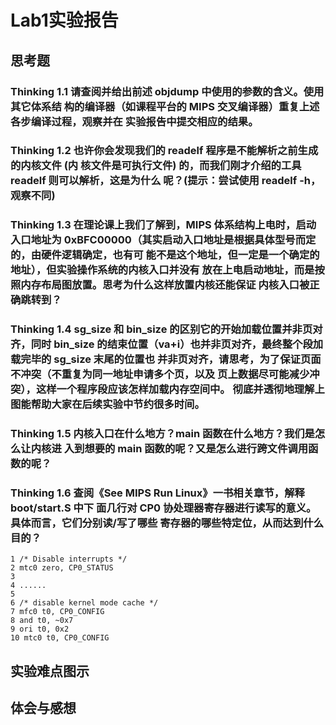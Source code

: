 # Lab1实验报告

## 思考题

### Thinking 1.1 请查阅并给出前述 objdump 中使用的参数的含义。使用其它体系结 构的编译器（如课程平台的 MIPS 交叉编译器）重复上述各步编译过程，观察并在 实验报告中提交相应的结果。

### Thinking 1.2 也许你会发现我们的 readelf 程序是不能解析之前生成的内核文件 (内 核文件是可执行文件) 的，而我们刚才介绍的工具 readelf 则可以解析，这是为什么 呢？(提示：尝试使用 readelf -h，观察不同)

### Thinking 1.3 在理论课上我们了解到，MIPS 体系结构上电时，启动入口地址为 0xBFC00000（其实启动入口地址是根据具体型号而定的，由硬件逻辑确定，也有可 能不是这个地址，但一定是一个确定的地址），但实验操作系统的内核入口并没有 放在上电启动地址，而是按照内存布局图放置。思考为什么这样放置内核还能保证 内核入口被正确跳转到？

### Thinking 1.4 sg_size 和 bin_size 的区别它的开始加载位置并非页对齐，同时 bin_size 的结束位置（va+i）也并非页对齐，最终整个段加载完毕的 sg_size 末尾的位置也 并非页对齐，请思考，为了保证页面不冲突（不重复为同一地址申请多个页，以及 页上数据尽可能减少冲突），这样一个程序段应该怎样加载内存空间中。 彻底并透彻地理解上图能帮助大家在后续实验中节约很多时间。

### Thinking 1.5 内核入口在什么地方？main 函数在什么地方？我们是怎么让内核进 入到想要的 main 函数的呢？又是怎么进行跨文件调用函数的呢？

### Thinking 1.6 查阅《See MIPS Run Linux》一书相关章节，解释 boot/start.S 中下 面几行对 CP0 协处理器寄存器进行读写的意义。具体而言，它们分别读/写了哪些 寄存器的哪些特定位，从而达到什么目的？

```
1 /* Disable interrupts */
2 mtc0 zero, CP0_STATUS
3
4 ......
5
6 /* disable kernel mode cache */
7 mfc0 t0, CP0_CONFIG
8 and t0, ~0x7
9 ori t0, 0x2
10 mtc0 t0, CP0_CONFIG 
```

## 实验难点图示

## 体会与感想